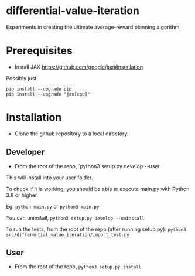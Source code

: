 # differential-value-iteration
Experiments in creating the ultimate average-reward planning algorithm.

# Prerequisites
- Install JAX https://github.com/google/jax#installation

Possibly just:
```
pip install --upgrade pip
pip install --upgrade "jax[cpu]"
```
# Installation
- Clone the github repository to a local directory.

## Developer
- From the root of the repo, `python3 setup.py develop --user

This will install into your user folder.

To check if it is working, you should be able to execute main.py with Python 3.8 or higher.

Eg. `python main.py` or `python3 main.py`

You can uninstall, `python3 setup.py develop --uninstall`

To run the tests, from the root of the repo (after running setup.py):
	`python3 src/differential_value_iteration/import_test.py`

## User
- From the root of the repo, `python3 setup.py install`



